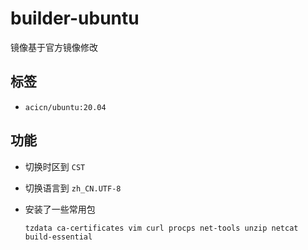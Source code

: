 # builder-ubuntu

镜像基于官方镜像修改

## 标签

* `acicn/ubuntu:20.04`

## 功能

* 切换时区到 `CST`

* 切换语言到 `zh_CN.UTF-8`

* 安装了一些常用包

    `tzdata ca-certificates vim curl procps net-tools unzip netcat build-essential`
